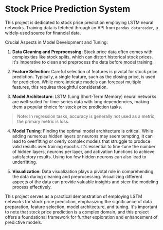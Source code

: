 # Stock Price Prediction System

This project is dedicated to stock price prediction employing LSTM neural networks. Training data is fetched through an API from `pandas_datareader`, a widely-used source for financial data.

Crucial Aspects in Model Development and Tuning:

1. **Data Cleaning and Preprocessing**: Stock price data often comes with complexities like stock splits, which can distort historical stock prices. It's imperative to clean and preprocess the data before model training.

2. **Feature Selection**: Careful selection of features is pivotal for stock price prediction. Typically, a single feature, such as the closing price, is used for prediction. While more intricate models can forecast multiple features, this requires thoughtful consideration.

3. **Model Architecture**: LSTM (Long Short-Term Memory) neural networks are well-suited for time-series data with long dependencies, making them a popular choice for stock price prediction tasks.

> Note: In regression tasks, accuracy is generally not used as a metric; the primary metric is loss.

4. **Model Tuning**: Finding the optimal model architecture is critical. While adding numerous hidden layers or neurons may seem tempting, it can lead to overfitting or overly complex models that struggle to produce valid results over training epochs. It's essential to fine-tune the number of hidden layers, neurons per layer, and activation functions to achieve satisfactory results. Using too few hidden neurons can also lead to underfitting.

5. **Visualization**: Data visualization plays a pivotal role in comprehending the data during cleaning and preprocessing. Visualizing different aspects of the data can provide valuable insights and steer the modeling process effectively.

This project serves as a practical demonstration of employing LSTM networks for stock price prediction, emphasizing the significance of data preparation, feature selection, model architecture, and tuning. It's important to note that stock price prediction is a complex domain, and this project offers a foundational framework for further exploration and enhancement of predictive models.